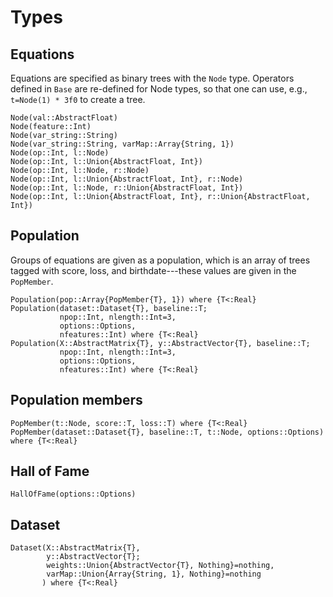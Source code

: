# Types

## Equations

Equations are specified as binary trees with the `Node` type. Operators
defined in `Base` are re-defined for Node types, so that one can
use, e.g., `t=Node(1) * 3f0` to create a tree.

```@docs
Node(val::AbstractFloat)
Node(feature::Int)
Node(var_string::String)
Node(var_string::String, varMap::Array{String, 1})
Node(op::Int, l::Node)
Node(op::Int, l::Union{AbstractFloat, Int})
Node(op::Int, l::Node, r::Node)
Node(op::Int, l::Union{AbstractFloat, Int}, r::Node)
Node(op::Int, l::Node, r::Union{AbstractFloat, Int})
Node(op::Int, l::Union{AbstractFloat, Int}, r::Union{AbstractFloat, Int})
```

## Population

Groups of equations are given as a population, which is
an array of trees tagged with score, loss, and birthdate---these
values are given in the `PopMember`.

```@docs
Population(pop::Array{PopMember{T}, 1}) where {T<:Real}
Population(dataset::Dataset{T}, baseline::T;
           npop::Int, nlength::Int=3,
           options::Options,
           nfeatures::Int) where {T<:Real}
Population(X::AbstractMatrix{T}, y::AbstractVector{T}, baseline::T;
           npop::Int, nlength::Int=3,
           options::Options,
           nfeatures::Int) where {T<:Real}
```

## Population members
```@docs
PopMember(t::Node, score::T, loss::T) where {T<:Real}
PopMember(dataset::Dataset{T}, baseline::T, t::Node, options::Options) where {T<:Real}
```

## Hall of Fame

```@docs
HallOfFame(options::Options)
```

## Dataset

```@docs
Dataset(X::AbstractMatrix{T},
        y::AbstractVector{T};
        weights::Union{AbstractVector{T}, Nothing}=nothing,
        varMap::Union{Array{String, 1}, Nothing}=nothing
       ) where {T<:Real}
```

